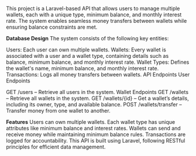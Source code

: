 This project is a Laravel-based API that allows users to manage multiple wallets, each with a unique type, minimum balance, and monthly interest rate. The system enables seamless money transfers between wallets while ensuring balance constraints are met.

**Database Design**
The system consists of the following key entities:

Users: Each user can own multiple wallets.
Wallets: Every wallet is associated with a user and a wallet type, containing details such as balance, minimum balance, and monthly interest rate.
Wallet Types: Defines the wallet's name, minimum balance, and monthly interest rate.
Transactions: Logs all money transfers between wallets.
API Endpoints
User Endpoints

GET /users – Retrieve all users in the system.
Wallet Endpoints
GET /wallets – Retrieve all wallets in the system.
GET /wallets/{id} – Get a wallet’s details, including its owner, type, and available balance.
POST /wallets/transfer – Transfer money from one wallet to another.

**Features**
Users can own multiple wallets.
Each wallet type has unique attributes like minimum balance and interest rates.
Wallets can send and receive money while maintaining minimum balance rules.
Transactions are logged for accountability.
This API is built using Laravel, following RESTful principles for efficient data management.
